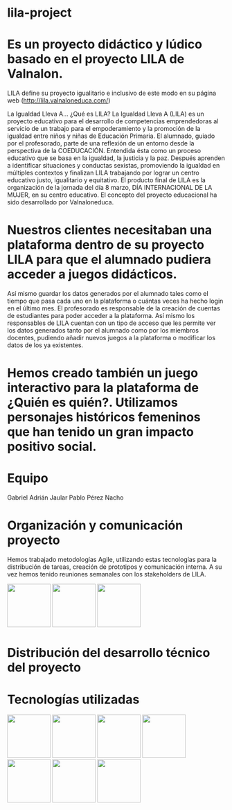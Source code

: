 # lila-project

# Es un proyecto didáctico y lúdico basado en el proyecto LILA de Valnalon.

LILA define su proyecto igualitario e inclusivo de este modo en su página web 
(http://lila.valnaloneduca.com/)

La Igualdad Lleva A…
¿Qué es LILA?
La Igualdad Lleva A (LILA) es un proyecto educativo para el desarrollo de competencias emprendedoras al servicio de un trabajo para el empoderamiento y la promoción de la igualdad entre niños y niñas de Educación Primaria. 
El alumnado, guiado por el profesorado, parte de una reflexión de un entorno desde la perspectiva de la COEDUCACIÓN.
Entendida ésta como un proceso educativo que se basa en la igualdad, la justicia y la paz.
Después aprenden a identificar situaciones y conductas sexistas, promoviendo la igualdad en múltiples contextos y finalizan LILA trabajando por lograr un centro educativo justo, igualitario y equitativo.
El producto final de LILA es la organización de la jornada del día 8 marzo, DÍA INTERNACIONAL DE LA MUJER, en su centro educativo.
El concepto del proyecto educacional ha sido desarrollado por Valnaloneduca.

# Nuestros clientes necesitaban una plataforma dentro de su proyecto LILA para que el alumnado pudiera acceder a juegos didácticos.
Así mismo guardar los datos generados por el alumnado
 tales como el tiempo que pasa cada uno en la plataforma o cuántas veces ha hecho login en el último mes. El profesorado es responsable de la creación de cuentas de estudiantes 
 para poder acceder a la plataforma. Así mismo los responsables de LILA cuentan con un tipo de acceso que les permite ver los datos generados tanto por el alumnado como por los miembros
 docentes, pudiendo añadir nuevos juegos a la plataforma o modificar los datos de los ya existentes.

# Hemos creado también un juego interactivo para la plataforma de ¿Quién es quién?. Utilizamos personajes históricos femeninos que han tenido un gran impacto positivo social.

# Equipo
Gabriel
Adrián Jaular
Pablo Pérez 
Nacho 

# Organización y comunicación proyecto

Hemos trabajado metodologías Agile, utilizando estas tecnologías para la distribución de tareas, creación de prototipos y comunicación interna. A su vez hemos tenido reuniones semanales
con los stakeholders de LILA.


<img src="https://github.com/Perezdh13/lila-proyect/assets/120021690/5108781d-3e0e-4863-9b70-41f2dc9d4bb2" width="100" height="100">
<img src="https://github.com/Perezdh13/lila-proyect/assets/120021690/0c6c183e-7c6c-4eae-9723-28de624e7847" width="100" height="100">
<img src="https://github.com/Perezdh13/lila-proyect/assets/120021690/5adbcd69-9080-4f37-90e9-63a21cf33852" width="100" height="100">


# Distribución del desarrollo técnico del proyecto



# Tecnologías utilizadas





























<img src="https://github.com/Perezdh13/lila-proyect/assets/120021690/fc5ab167-a4c2-4d2e-bc2a-fae62a0a40ed" width="100" height="100">
<img src="https://github.com/Perezdh13/lila-proyect/assets/120021690/789696fc-9b19-4db8-b0d5-2fb504b11c32" width="100" height="100">
<img src="https://github.com/Perezdh13/lila-proyect/assets/120021690/183537c6-dc11-4ad5-9b61-63af17cdced1" width="100" height="100">
<img src="https://github.com/Perezdh13/lila-proyect/assets/120021690/ab9b8940-9a0b-4875-b7de-71d825646569" width="100" height="100">
<img src="https://github.com/Perezdh13/lila-proyect/assets/120021690/e255dcb7-08f3-48c8-bc6b-368311acfc0d" width="100" height="100">
<img src="https://github.com/Perezdh13/lila-proyect/assets/120021690/df70b818-6f2e-400c-b5c2-3edeabeffcb5" width="100" height="100">
<img src="https://github.com/Perezdh13/lila-proyect/assets/120021690/bd2b3eac-2b73-487f-987f-505ff165db63" width="100" height="100">








